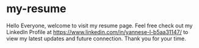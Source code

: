 # my-resume

Hello Everyone, welcome to visit my resume page. Feel free check out my LinkedIn Profile at https://www.linkedin.com/in/yannese-l-b5aa31147/  to view my latest updates and future connection. Thank you for your time.


